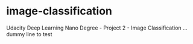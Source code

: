 # image-classification
Udacity Deep Learning Nano Degree - Project 2 - Image Classification
... dummy line to test
